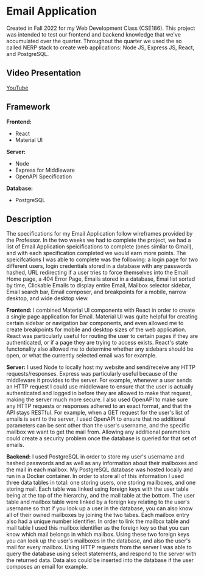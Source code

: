 # Email Application
Created in Fall 2022 for my Web Development Class (CSE186).
This project was intended to test our frontend and backend knowledge that we've accumulated over the quarter.
Throughout the quarter we used the so called NERP stack to create web applications:
Node JS,
Express JS,
React,
and PostgreSQL.

## Video Presentation
[YouTube](https://youtu.be/9b70UTaXtA8)

## Framework
**Frontend:**
- React
- Material UI

**Server:**
- Node
- Express for Middleware
- OpenAPI Specification

**Database:**
- PostgreSQL

## Description
The specifications for my Email Application follow wireframes provided by the Professor. In the two weeks we had to complete the project, we had a list of Email Application speicifications to complete (ones similar to Gmail), and with each specification completed we would earn more points. The speicifcations I was able to complete was the following: a login page for two different users, login credentials stored in a database with any passwords hashed, URL redirecting if a user tries to force themselves into the Email Home page, a 404 Error Page, Emails stored in a database, Emai list sorted by time, Clickable Emails to display entire Email, Mailbox selector sidebar, Email search bar, Email composer, and breakpoints for a mobile, narrow desktop, and wide desktop view.

**Frontend:**
I combined Material UI components with React in order to create a single page application for Email. Material UI was quite helpful for creating certain sidebar or navigation bar components, and even allowed me to create breakpoints for mobile and desktop sizes of the web application. React was particularly useful for routing the user to certain pages if they are authenticated, or if a page they are trying to access exists. React's state functonality also allowed me to determine whether any sidebars should be open, or what the currently selected email was for example. 

**Server:** I used Node to locally host my website and send/receive any HTTP requests/responses. Express was particularly useful because of the middleware it provides to the server. For example, whenever a user sends an HTTP request I could use middleware to ensure that the user is actually authenticated and logged in before they are allowed to make that request, making the server much more secure. I also used OpenAPI to make sure any HTTP requests or responses adhered to an exact format, and that the API stays RESTful. For example, when a GET request for the user's list of emails is sent to the server, I used OpenAPI to ensure that no additional parameters can be sent other than the user's username, and the specific mailbox we want to get the mail from. Allowing any additional parameters could create a security problem once the database is queried for that set of emails.

**Backend:** I used PostgreSQL in order to store my user's username and hashed passwords and as well as any information about their mailboxes and the mail in each mailbox. My PostgreSQL database was hosted locally and run in a Docker container. In order to store all of this information I used three data tables in total: one storing users, one storing mailboxes, and one storing mail. Each table was linked using foreign keys with the user table being at the top of the hierarchy, and the mail table at the bottom. The user table and mailbox table were linked by a foreign key relating to the user's username so that if you look up a user in the database, you can also know all of their owned mailboxes by joining the two tabes. Each mailbox entry also had a unique number identifier. In order to link the mailbox table and mail table I used this mailbox identifier as the foreign key so that you can know which mail belongs in which mailbox. Using these two foreign keys you can look up the user's mailboxes in the database, and also the user's mail for every mailbox. Using HTTP requests from the server I was able to query the database using select statements, and respond to the server with the returned data. Data also could be inserted into the database if the user composes an email for example. 
